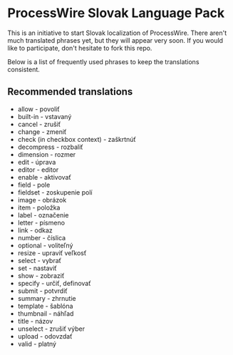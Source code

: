ProcessWire Slovak Language Pack
================================

This is an initiative to start Slovak localization of ProcessWire.
There aren't much translated phrases yet, but they will appear very soon.
If you would like to participate, don't hesitate to fork this repo.

Below is a list of frequently used phrases to keep the translations consistent.

Recommended translations
------------------------

* allow - povoliť
* built-in - vstavaný
* cancel - zrušiť
* change - zmeniť
* check (in checkbox context) - zaškrtnúť
* decompress - rozbaliť
* dimension - rozmer
* edit - úprava
* editor - editor
* enable - aktivovať
* field - pole
* fieldset - zoskupenie polí
* image - obrázok
* item - položka
* label - označenie
* letter - písmeno
* link - odkaz
* number - číslica
* optional - voliteľný
* resize - upraviť veľkosť
* select - vybrať
* set - nastaviť
* show - zobraziť
* specify - určiť, definovať
* submit - potvrdiť
* summary - zhrnutie
* template - šablóna
* thumbnail - náhľad
* title - názov
* unselect - zrušiť výber
* upload - odovzdať
* valid - platný
